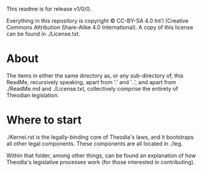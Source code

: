 This readme is for release v1/0/0.  

Everything in this repository is copyright © CC-BY-SA 4.0 Int'l (Creative Commons Attribution Share-Alike 4.0 International).  A copy of this license can be found in ./License.txt.   

# About

The items in either the same directory as, or any sub-directory of, this ReadMe, recursively speaking, apart from '.' and '..', and apart from ./ReadMe.md and ./License.txt, collectively comprise the entirety of Theodian legislation.  

# Where to start

./Kernel.rst is the legally-binding core of Theodia's laws, and it bootstraps all other legal components.  These components are all located in ./leg.  

Within that folder, among other things, can be found an explanation of how Theodia's legislative processes work (for those interested in contributing).  
